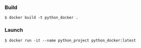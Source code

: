 ### Build

```
$ docker build -t python_docker . 
```

### Launch

```
$ docker run -it --name python_project python_docker:latest
```